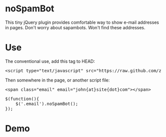 <h1>noSpamBot</h1>
<p>
This tiny jQuery plugin provides comfortable way to show e-mail addresses in pages.
Don't worry about sapambots. Won't find these addresses.
</p>

<h1>Use</h1>
<p>
  The conventional use, add this tag to HEAD:
  <pre>
&lt;script type="text/javascript" src="https://raw.github.com/zsoltlengyelit/noSpamBot/master/jquery.noSpamBot.js"&gt;&lt;/script&gt; 
</pre>
Then somewhere in the page, or another script file:
<pre>
&lt;span class="email" email="john{at}site{dot}com"&gt;&lt;/span&gt;
</pre>
<pre>
$(function(){
    $('.email').noSpamBot();
});
</pre>
</p>
<h1>Demo</h1>
<http://jsfiddle.net/pzv8g/42/embedded/result/>
